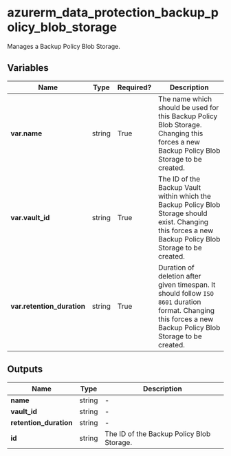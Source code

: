 # azurerm_data_protection_backup_policy_blob_storage

Manages a Backup Policy Blob Storage.

## Variables

| Name | Type | Required? |  Description |
| ---- | ---- | --------- |  ----------- |
| **var.name** | string | True | The name which should be used for this Backup Policy Blob Storage. Changing this forces a new Backup Policy Blob Storage to be created. | 
| **var.vault_id** | string | True | The ID of the Backup Vault within which the Backup Policy Blob Storage should exist. Changing this forces a new Backup Policy Blob Storage to be created. | 
| **var.retention_duration** | string | True | Duration of deletion after given timespan. It should follow `ISO 8601` duration format. Changing this forces a new Backup Policy Blob Storage to be created. | 



## Outputs

| Name | Type | Description |
| ---- | ---- | --------- | 
| **name** | string  | - | 
| **vault_id** | string  | - | 
| **retention_duration** | string  | - | 
| **id** | string  | The ID of the Backup Policy Blob Storage. | 